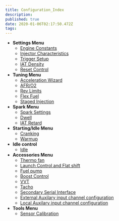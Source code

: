 ```yaml
---
title: Configuration_Index
description: 
published: true
date: 2020-01-06T02:17:50.472Z
tags: 
---
```


-   **Settings Menu**
    -   [Engine Constants](configuration/Engine_Constants)
    -   [Injector Characteristics](configuration/Injector_Characteristics)
    -   [Trigger Setup](configuration/Trigger_Setup)
    -   [IAT Density](configuration/IAT_Density)
    -   [Reset Control](configuration/Reset_Control)
-   **Tuning Menu**
    -   [Acceleration Wizard](configuration/Acceleration_Wizard)
    -   [AFR/O2](configuration/O2)
    -   [Rev Limits](configuration/Rev_Limits)
    -   [Flex Fuel](configuration/Flex_Fuel)
    -   [Staged Injection](configuration/Staged_Injection)
-   **Spark Menu**
    -   [Spark Settings](configuration/Spark_Settings "wikilink")
    -   [Dwell](configuration/Dwell "wikilink")
    -   [IAT Retard](configuration/IAT_Retard "wikilink")
-   **Starting/Idle Menu**
    -   [Cranking](configuration/Cranking "wikilink")
    -   [Warmup](configuration/Warmup "wikilink")
-   **Idle control**
    -   [Idle](configuration/Idle "wikilink")
-   **Accessories Menu**
    -   [Thermo fan](configuration/Thermo_fan "wikilink")
    -   [Launch Control and Flat shift](configuration/Launch_Flatshift "wikilink")
    -   [Fuel pump](configuration/Fuel_pump "wikilink")
    -   [Boost Control](configuration/Boost_Control "wikilink")
    -   [VVT](configuration/VVT "wikilink")
    -   [Tacho](configuration/Tacho "wikilink")
    -   [Secondary Serial Interface](configuration/Secondary_Serial_IO_interface "wikilink")
    -   [External Auxilary input channel configuration](Auxillary_IO_Configuration#How_to_Configure_to_use_a_External_Data_Source "wikilink")
    -   [Local Auxilary input channel configuration](configuration/Auxillary_IO_Configuration#How_to_Configure_to_use_a_Local_MCU_pin "wikilink")
-   **Tools Menu**
    -   [Sensor Calibration](configuration/Sensor_Calibration "wikilink")
